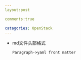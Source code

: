 ```yaml
---
layout:post

comments:true

catagories: OpenStack
---
```


- md文件头部格式

  ```
  Paragraph->yaml front matter
  ```

